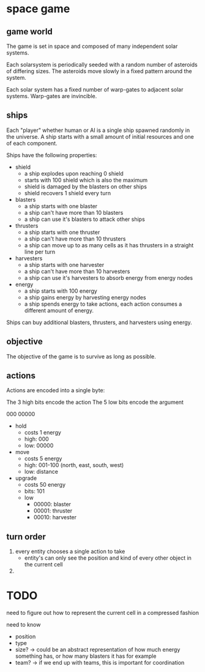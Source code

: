 # space game

## game world

The game is set in space and composed of many independent solar systems.

Each solarsystem is periodically seeded with a random number of asteroids of differing sizes. The asteroids move slowly in a fixed pattern around the system.

Each solar system has a fixed number of warp-gates to adjacent solar systems. Warp-gates are invincible.

## ships

Each "player" whether human or AI is a single ship spawned randomly in the universe. A ship starts with a small amount of initial resources and one of each component.

Ships have the following properties:

* shield
  * a ship explodes upon reaching 0 shield
  * starts with 100 shield which is also the maximum
  * shield is damaged by the blasters on other ships
  * shield recovers 1 shield every turn
* blasters
  * a ship starts with one blaster
  * a ship can't have more than 10 blasters
  * a ship can use it's blasters to attack other ships
* thrusters
  * a ship starts with one thruster
  * a ship can't have more than 10 thrusters
  * a ship can move up to as many cells as it has thrusters in a straight line per turn
* harvesters
  * a ship starts with one harvester
  * a ship can't have more than 10 harvesters
  * a ship can use it's harvesters to absorb energy from energy nodes
* energy
  * a ship starts with 100 energy
  * a ship gains energy by harvesting energy nodes
  * a ship spends energy to take actions, each action consumes a different amount of energy.

Ships can buy additional blasters, thrusters, and harvesters using energy.

## objective

The objective of the game is to survive as long as possible.

## actions

Actions are encoded into a single byte:

The 3 high bits encode the action
The 5 low bits encode the argument

000 00000

* hold
  * costs 1 energy
  * high: 000
  * low: 00000
* move
  * costs 5 energy
  * high: 001-100 (north, east, south, west)
  * low: distance
* upgrade
  * costs 50 energy
  * bits: 101
  * low
    * 00000: blaster
    * 00001: thruster
    * 00010: harvester

## turn order

1. every entity chooses a single action to take
   * entity's can only see the position and kind of every other object in the current cell
2. 

# TODO

need to figure out how to represent the current cell in a compressed fashion

need to know
* position
* type
* size? -> could be an abstract representation of how much energy something has, or how many blasters it has for example
* team? -> if we end up with teams, this is important for coordination